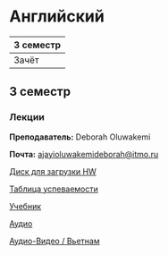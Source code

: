 # Английский

|3 семестр|
|---|
|Зачёт|

## 3 семестр
### Лекции

**Преподаватель:** Deborah Oluwakemi

**Почта:** ajayioluwakemideborah@itmo.ru

[Диск для загрузки HW](https://drive.google.com/drive/folders/1CRb9mCkB0NObhzaqRdnNHt25eqkAqfRM)

[Таблица успеваемости](https://docs.google.com/spreadsheets/d/1quL4NVfugMj99SpmpTff7xk26r1RYlB6Zk0i2-p6jgw/edit#gid=1772105772)

[Учебник](https://drive.google.com/file/d/0B5H-lwCfhG2XcVFkNGZWNGkzTFE/view)

[Аудио](https://drive.google.com/drive/folders/0B4Prlw6AbEufZDBpdEQ5b1dld2M)

[Аудио-Видео / Вьетнам](https://sachtienganhhanoi.com/audio-video-empower-c1-advanced-class-cd/)

